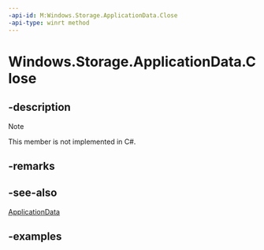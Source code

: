 ```yaml
---
-api-id: M:Windows.Storage.ApplicationData.Close
-api-type: winrt method
---
```


# Windows.Storage.ApplicationData.Close

<!--
// This member is not implemented in C#
-->


## -description
> [!NOTE]
> This member is not implemented in C#.
## -remarks

## -see-also
[ApplicationData](applicationdata.md)
## -examples


